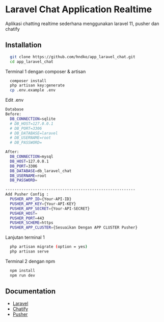 # Laravel Chat Application Realtime

Aplikasi chatting realtime sederhana menggunakan laravel 11, pusher dan chatify

## Installation

```bash
  git clone https://github.com/hndko/app_laravel_chat.git
  cd app_laravel_chat
```

Terminal 1 dengan composer & artisan

```bash
  composer install
  php artisan key:generate
  cp .env.example .env
```

Edit .env

```bash
Database
Before:
  DB_CONNECTION=sqlite
  # DB_HOST=127.0.0.1
  # DB_PORT=3306
  # DB_DATABASE=laravel
  # DB_USERNAME=root
  # DB_PASSWORD=

After:
  DB_CONNECTION=mysql
  DB_HOST=127.0.0.1
  DB_PORT=3306
  DB_DATABASE=db_laravel_chat
  DB_USERNAME=root
  DB_PASSWORD=

---------------------------------------------------------
Add Pusher Config :
  PUSHER_APP_ID={Your-API-ID}
  PUSHER_APP_KEY={Your-API-KEY}
  PUSHER_APP_SECRET={Your-API-SECRET}
  PUSHER_HOST=
  PUSHER_PORT=443
  PUSHER_SCHEME=https
  PUSHER_APP_CLUSTER={Sesuaikan Dengan APP CLUSTER Pusher}
```

Lanjutan terminal 1

```bash
  php artisan migrate (option = yes)
  php artisan serve
```

Terminal 2 dengan npm

```bash
  npm install
  npm run dev
```

## Documentation

-   [Laravel](https://laravel.com/)
-   [Chatify](https://chatify.munafio.com/)
-   [Pusher](https://dashboard.pusher.com/)

